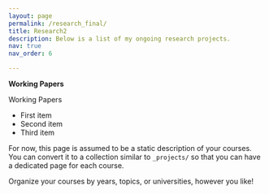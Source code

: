 ```yaml
---
layout: page
permalink: /research_final/
title: Research2
description: Below is a list of my ongoing research projects.
nav: true
nav_order: 6

---
```


**Working Papers**

Working Papers

- First item
- Second item
- Third item

For now, this page is assumed to be a static description of your courses. You can convert it to a collection similar to `_projects/` so that you can have a dedicated page for each course.

Organize your courses by years, topics, or universities, however you like!
